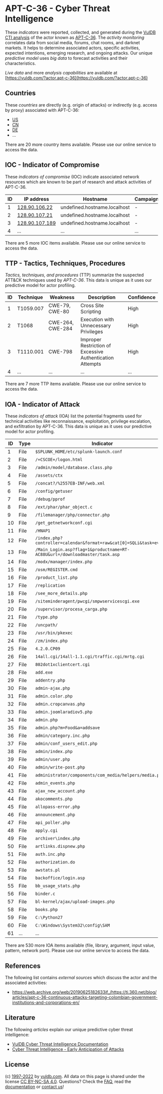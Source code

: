 # APT-C-36 - Cyber Threat Intelligence

These _indicators_ were reported, collected, and generated during the [VulDB CTI analysis](https://vuldb.com/?kb.cti) of the actor known as [APT-C-36](https://vuldb.com/?actor.apt-c-36). The _activity monitoring_ correlates data from social media, forums, chat rooms, and darknet markets. It helps to determine associated actors, specific activities, expected intentions, emerging research, and ongoing attacks. Our unique _predictive model_ uses _big data_ to forecast activities and their characteristics.

_Live data_ and more _analysis capabilities_ are available at [https://vuldb.com/?actor.apt-c-36](https://vuldb.com/?actor.apt-c-36)

## Countries

These _countries_ are directly (e.g. origin of attacks) or indirectly (e.g. access by proxy) associated with APT-C-36:

* [US](https://vuldb.com/?country.us)
* [CN](https://vuldb.com/?country.cn)
* [DE](https://vuldb.com/?country.de)
* ...

There are 20 more country items available. Please use our online service to access the data.

## IOC - Indicator of Compromise

These _indicators of compromise_ (IOC) indicate associated network resources which are known to be part of research and attack activities of APT-C-36.

ID | IP address | Hostname | Campaign | Confidence
-- | ---------- | -------- | -------- | ----------
1 | [128.90.106.22](https://vuldb.com/?ip.128.90.106.22) | undefined.hostname.localhost | - | High
2 | [128.90.107.21](https://vuldb.com/?ip.128.90.107.21) | undefined.hostname.localhost | - | High
3 | [128.90.107.189](https://vuldb.com/?ip.128.90.107.189) | undefined.hostname.localhost | - | High
4 | ... | ... | ... | ...

There are 5 more IOC items available. Please use our online service to access the data.

## TTP - Tactics, Techniques, Procedures

_Tactics, techniques, and procedures_ (TTP) summarize the suspected ATT&CK techniques used by _APT-C-36_. This data is unique as it uses our predictive model for actor profiling.

ID | Technique | Weakness | Description | Confidence
-- | --------- | -------- | ----------- | ----------
1 | T1059.007 | CWE-79, CWE-80 | Cross Site Scripting | High
2 | T1068 | CWE-264, CWE-284 | Execution with Unnecessary Privileges | High
3 | T1110.001 | CWE-798 | Improper Restriction of Excessive Authentication Attempts | High
4 | ... | ... | ... | ...

There are 7 more TTP items available. Please use our online service to access the data.

## IOA - Indicator of Attack

These _indicators of attack_ (IOA) list the potential fragments used for technical activities like reconnaissance, exploitation, privilege escalation, and exfiltration by APT-C-36. This data is unique as it uses our predictive model for actor profiling.

ID | Type | Indicator | Confidence
-- | ---- | --------- | ----------
1 | File | `$SPLUNK_HOME/etc/splunk-launch.conf` | High
2 | File | `/+CSCOE+/logon.html` | High
3 | File | `/admin/model/database.class.php` | High
4 | File | `/assets/ctx` | Medium
5 | File | `/concat?/%2557EB-INF/web.xml` | High
6 | File | `/config/getuser` | High
7 | File | `/debug/pprof` | Medium
8 | File | `/ext/phar/phar_object.c` | High
9 | File | `/filemanager/php/connector.php` | High
10 | File | `/get_getnetworkconf.cgi` | High
11 | File | `/HNAP1` | Low
12 | File | `/index.php?controller=calendar&format=raw&cat[0]=SQLi&task=events` | High
13 | File | `/Main_Login.asp?flag=1&productname=RT-AC88U&url=/downloadmaster/task.asp` | High
14 | File | `/modx/manager/index.php` | High
15 | File | `/osm/REGISTER.cmd` | High
16 | File | `/product_list.php` | High
17 | File | `/replication` | Medium
18 | File | `/see_more_details.php` | High
19 | File | `/siteminderagent/pwcgi/smpwservicescgi.exe` | High
20 | File | `/supervisor/procesa_carga.php` | High
21 | File | `/type.php` | Medium
22 | File | `/uncpath/` | Medium
23 | File | `/usr/bin/pkexec` | High
24 | File | `/zm/index.php` | High
25 | File | `4.2.0.CP09` | Medium
26 | File | `14all.cgi/14all-1.1.cgi/traffic.cgi/mrtg.cgi` | High
27 | File | `802dot1xclientcert.cgi` | High
28 | File | `add.exe` | Low
29 | File | `addentry.php` | Medium
30 | File | `admin-ajax.php` | High
31 | File | `admin.color.php` | High
32 | File | `admin.cropcanvas.php` | High
33 | File | `admin.joomlaradiov5.php` | High
34 | File | `admin.php` | Medium
35 | File | `admin.php?m=Food&a=addsave` | High
36 | File | `admin/category.inc.php` | High
37 | File | `admin/conf_users_edit.php` | High
38 | File | `admin/index.php` | High
39 | File | `admin/user.php` | High
40 | File | `admin/write-post.php` | High
41 | File | `administrator/components/com_media/helpers/media.php` | High
42 | File | `admin_events.php` | High
43 | File | `ajax_new_account.php` | High
44 | File | `akocomments.php` | High
45 | File | `allopass-error.php` | High
46 | File | `announcement.php` | High
47 | File | `api_poller.php` | High
48 | File | `apply.cgi` | Medium
49 | File | `archiver\index.php` | High
50 | File | `artlinks.dispnew.php` | High
51 | File | `auth.inc.php` | Medium
52 | File | `authorization.do` | High
53 | File | `awstats.pl` | Medium
54 | File | `backoffice/login.asp` | High
55 | File | `bb_usage_stats.php` | High
56 | File | `binder.c` | Medium
57 | File | `bl-kernel/ajax/upload-images.php` | High
58 | File | `books.php` | Medium
59 | File | `C:\Python27` | Medium
60 | File | `C:\Windows\System32\config\SAM` | High
61 | ... | ... | ...

There are 530 more IOA items available (file, library, argument, input value, pattern, network port). Please use our online service to access the data.

## References

The following list contains _external sources_ which discuss the actor and the associated activities:

* https://web.archive.org/web/20190625182633if_/https://ti.360.net/blog/articles/apt-c-36-continuous-attacks-targeting-colombian-government-institutions-and-corporations-en/

## Literature

The following _articles_ explain our unique predictive cyber threat intelligence:

* [VulDB Cyber Threat Intelligence Documentation](https://vuldb.com/?kb.cti)
* [Cyber Threat Intelligence - Early Anticipation of Attacks](https://www.scip.ch/en/?labs.20201022)

## License

(c) [1997-2022](https://vuldb.com/?kb.changelog) by [vuldb.com](https://vuldb.com/?kb.about). All data on this page is shared under the license [CC BY-NC-SA 4.0](https://creativecommons.org/licenses/by-nc-sa/4.0/). Questions? Check the [FAQ](https://vuldb.com/?kb.faq), read the [documentation](https://vuldb.com/?kb) or [contact us](https://vuldb.com/?contact)!

